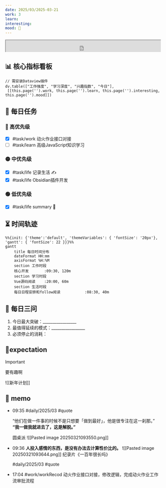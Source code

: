 ```yaml
---
date: 2025/03/2025-03-21
work: 3
learn: 
interesting: 
mood: 🙂
---
```

<div style=" width: 100%; height:40;overflow: hidden; "><iframe src="https://widget.pkmer.cn/free/miniTianqi?user=d8bc5ad7-89bd-45c7-9fe5-525a37000038&select-theme=tf&theme=%E7%BB%8F%E5%85%B8&input-text=%E9%83%91%E5%B7%9E&theme-color=%23A77777FF&select-icon=pear" allow="fullscreen" style=" height: 100%; width: 100%;"></iframe></div>

## 📊 核心指标看板 
```dataviewjs
// 需安装Dataview插件
dv.table(["工作强度", "学习深度", "兴趣指数", "今日"], 
 [[this.page('').work, this.page('').learn, this.page('').interesting, this.page('').mood]])
```

## 🎯 每日任务
### 🔴 高优先级
- [x] #task/work 动火作业接口对接
- [ ] #task/learn 高级JavaScript知识学习

### 🟡 中优先级
- [x] #task/life 记录生活 ✍
- [x] #task/life Obsidian插件开发

### 🟢 低优先级
- [x] #task/life summary 🚟

## ⏳ 时间轨迹
```mermaid
%%{init: {'theme':'default', 'themeVariables': { 'fontSize': '20px'}, 'gantt': { 'fontSize': 22 }}}%%
gantt
    title 每日时间分布
    dateFormat HH:mm
    axisFormat %H:%M
    section 工作时段
    核心开发       :09:30, 120m
    section 学习时段
    Vue源码阅读    :20:00, 60m
	section 生活时段
    每日日程安排和follow阅读           :08:30, 40m
```

## 📌 每日三问
1. 今日最大突破：_________________
2. 最值得延续的模式：_________________
3. 必须停止的消耗：

## 🚩expectation

> [!important]
> 要有趣啊

![[新年计划]]

## 📝 memo

- 09:35 
	#daily/2025/03 #quote 
	
	“他们在做一件事的时候不是只想要「做到最好」，他是很专注在这一刹那。”
	**“我一做我就进去了，这是解脱。”**
	
	圆桌派
	![[Pasted image 20250321093550.png]]
- 09:36 
	**人投入感情的东西，是没有办法去计算性价比的。**
	![[Pasted image 20250321093644.png]]
	纪录片《一百年很长吗》
	
	#daily/2025/03 #quote  

- 17:04
 	#work/workRecod
	动火作业接口对接，修改逻辑，完成动火作业工作流审批流程